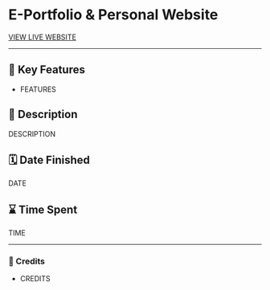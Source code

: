 # E-Portfolio & Personal Website
[VIEW LIVE WEBSITE](https://quendp.github.io/portfolio/)

---

## 📌 Key Features
- FEATURES


## 📝 Description 
DESCRIPTION



## 🗓️ Date Finished
DATE



## ⌛ Time Spent
TIME


---


### 💛 Credits 
- CREDITS